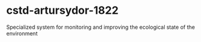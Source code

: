 # cstd-artursydor-1822
Specialized system for monitoring and improving the ecological state of the environment 
